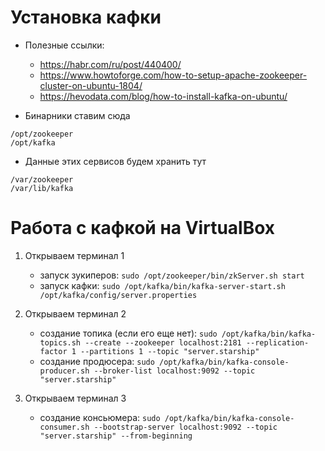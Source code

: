 # Установка кафки
+ Полезные ссылки:
    + https://habr.com/ru/post/440400/
    + https://www.howtoforge.com/how-to-setup-apache-zookeeper-cluster-on-ubuntu-1804/
    + https://hevodata.com/blog/how-to-install-kafka-on-ubuntu/

+ Бинарники ставим сюда
```
/opt/zookeeper
/opt/kafka
```

+ Данные этих сервисов будем хранить тут
```
/var/zookeeper
/var/lib/kafka
```

# Работа с кафкой на VirtualBox
1. Открываем терминал 1
    + запуск зукиперов:
		```sudo /opt/zookeeper/bin/zkServer.sh start```
    + запуск кафки:
		```sudo /opt/kafka/bin/kafka-server-start.sh /opt/kafka/config/server.properties```

1. Открываем терминал 2
	+ создание топика (если его еще нет):
		```sudo /opt/kafka/bin/kafka-topics.sh --create --zookeeper localhost:2181 --replication-factor 1 --partitions 1 --topic "server.starship"```
 	+ создание продюсера:
		```sudo /opt/kafka/bin/kafka-console-producer.sh --broker-list localhost:9092 --topic "server.starship"```

1. Открываем терминал 3
	+ создание консьюмера:
		```sudo /opt/kafka/bin/kafka-console-consumer.sh --bootstrap-server localhost:9092 --topic "server.starship" --from-beginning```